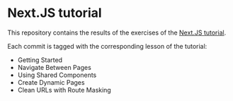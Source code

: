Next.JS tutorial
===

This repository contains the results of the exercises of the [Next.JS tutorial](https://nextjs.org/learn).

Each commit is tagged with the corresponding lesson of the tutorial:

- Getting Started
- Navigate Between Pages
- Using Shared Components
- Create Dynamic Pages
- Clean URLs with Route Masking
